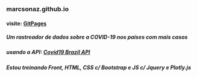 ### marcsonaz.github.io
#### visite: [GitPages](https://marcsonaz.github.io/)

##### Um rastreador de dados sobre a COVID-19 nos países com mais casos

##### usando a API: [Covid19 Brazil API](https://covid19-brazil-api-docs.now.sh/)

##### Estou treinando Front, HTML, CSS c/ Bootstrap e JS c/ Jquery e Plotly.js



